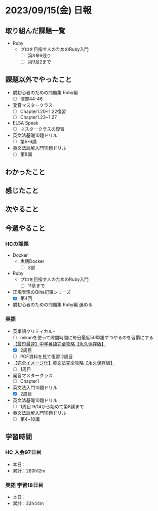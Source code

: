 # 2023/09/15(金) 日報

## 取り組んだ課題一覧

- Ruby
  - プロを目指す人のためのRuby入門
    - [ ] 第8章6残り
    - [ ] 第9章2まで

## 課題以外でやったこと

- 脱初心者のための問題集 Ruby編
  - [ ] 演習44-46

- 発音マスタークラス
  - [ ] Chapter1.20~1.22復習
  - [ ] Chapter1.23~1.27
- ELSA Speak
  - [ ] マスタークラスの復習
- 英文法基礎10題ドリル
  - [ ] 第5-6講
- 英文法読解入門10題ドリル
  - [ ] 第8講

## わかったこと

## 感じたこと

## 次やること

## 今週やること

### HCの課題

- Docker
  - 実践Docker
    - [ ] 3部

- Ruby
  - プロを目指す人のためのRuby入門
    - [ ] 11章まで

- 正規表現のQiita記事シリーズ
  - [x] 第4回

- 脱初心者のための問題集 Ruby編 進める

### 英語

- 英単語クリティカル+
  - [ ] mikanを使って隙間時間に毎日最低50単語ずつやるのを習慣にする
- [【最短最速】中学英語完全攻略【永久保存版】](https://youtu.be/-d-CgIl1ce4?si=zrok9COv967OIJQ7)
  - [x] 2周目
  - [ ] PDF資料を見て復習 2周目
- [【完全イメージ化】英文法完全攻略【永久保存版】](https://youtu.be/c1xbL9Ql4F0?si=f3kFSn2FOjloqZXc)
  - [ ] 1周目
- 発音マスタークラス
  - [ ] Chapter1
- 英文法入門10題ドリル
  - [x] 2周目
- 英文法基礎10題ドリル
  - [ ] 1周目 9/14から始めて第8講まで
- 英文法読解入門10題ドリル
  - [ ] 第4~10講

## 学習時間

### HC 入会97日目

- 本日：
- 累計：280h12m

### 英語 学習18日目

- 本日：
- 累計：22h44m
